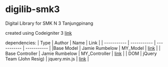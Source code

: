 # digilib-smk3
Digital Library for SMK N 3 Tanjungpinang

created using Codeigniter 3 [link](https://github.com/bcit-ci/CodeIgniter)


dependencies:
| Type | Author | Name | Link |
| ----------- | ----------- | ----------- | ----------- |
|Base Model | Jamie Rumbelow | MY_Model | [link](https://github.com/jamierumbelow/codeigniter-base-model) |
| Base Controller | Jamie Rumbelow | MY_Controller | [link](https://github.com/jamierumbelow/codeigniter-base-controller) |
| DOM | jQuery Team (John Resig) | jquery.min.js | [link](https://jquery.com/) |
